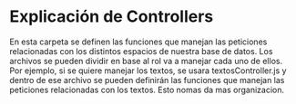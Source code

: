 # Explicación de Controllers

En esta carpeta se definen las funciones que manejan las peticiones relacionadas con los distintos espacios de nuestra base de datos. Los archivos se pueden dividir en base al rol va a manejar cada uno de ellos. Por ejemplo, si se quiere manejar los textos, se usara textosController.js y dentro de ese archivo se pueden definirán las funciones que manejan las peticiones relacionadas con los textos. Esto nomas da mas organizacion.